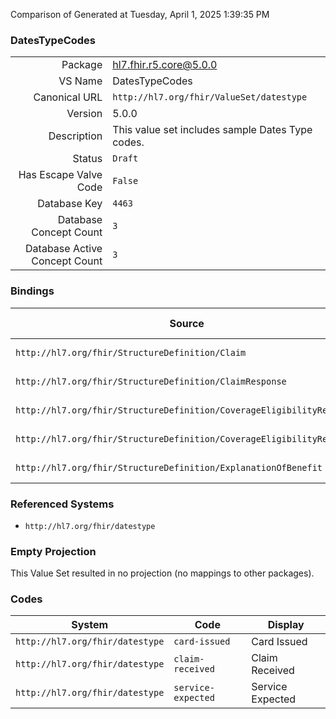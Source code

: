 Comparison of 
Generated at Tuesday, April 1, 2025 1:39:35 PM

### DatesTypeCodes

|      |     |
| ---: | --- |
| Package | hl7.fhir.r5.core@5.0.0 |
| VS Name | DatesTypeCodes |
| Canonical URL | `http://hl7.org/fhir/ValueSet/datestype` |
| Version | 5.0.0 |
| Description | This value set includes sample Dates Type codes. |
| Status | `Draft` |
| Has Escape Valve Code | `False` |
| Database Key | `4463` |
| Database Concept Count | `3` |
| Database Active Concept Count | `3` |
### Bindings

| Source | Element | Binding | Strength | Element Short |
| ------ | ------- | ------- | -------- | ------------- |
| `http://hl7.org/fhir/StructureDefinition/Claim` | `Claim.event.type` | `http://hl7.org/fhir/ValueSet/datestype` | `Example` | Specific event |
| `http://hl7.org/fhir/StructureDefinition/ClaimResponse` | `ClaimResponse.event.type` | `http://hl7.org/fhir/ValueSet/datestype` | `Example` | Specific event |
| `http://hl7.org/fhir/StructureDefinition/CoverageEligibilityRequest` | `CoverageEligibilityRequest.event.type` | `http://hl7.org/fhir/ValueSet/datestype` | `Example` | Specific event |
| `http://hl7.org/fhir/StructureDefinition/CoverageEligibilityResponse` | `CoverageEligibilityResponse.event.type` | `http://hl7.org/fhir/ValueSet/datestype` | `Example` | Specific event |
| `http://hl7.org/fhir/StructureDefinition/ExplanationOfBenefit` | `ExplanationOfBenefit.event.type` | `http://hl7.org/fhir/ValueSet/datestype` | `Example` | Specific event |

### Referenced Systems

* `http://hl7.org/fhir/datestype`
### Empty Projection

This Value Set resulted in no projection (no mappings to other packages).

### Codes

| System | Code | Display |
| ------ | ---- | ------- |
| `http://hl7.org/fhir/datestype` | `card-issued` | Card Issued |
| `http://hl7.org/fhir/datestype` | `claim-received` | Claim Received |
| `http://hl7.org/fhir/datestype` | `service-expected` | Service Expected |
